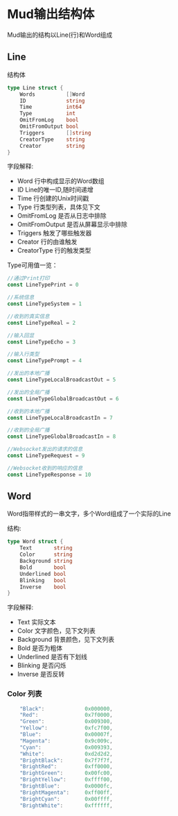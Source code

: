 # Mud输出结构体

Mud输出的结构以Line(行)和Word组成

## Line
结构体
```go
type Line struct {
	Words          []Word
	ID             string
	Time           int64
	Type           int
	OmitFromLog    bool
	OmitFromOutput bool
	Triggers       []string
	CreatorType    string
	Creator        string
}
```

字段解释:

* Word 行中构成显示的Word数组
* ID Line的唯一ID,随时间递增
* Time 行创建的Unix时间戳
* Type 行类型列表，具体见下文
* OmitFromLog 是否从日志中排除
* OmitFromOutput 是否从屏幕显示中排除
* Triggers 触发了哪些触发器
* Creator 行的由谁触发
* CreatorType 行的触发类型

Type可用值一览：

```go
//通过Print打印
const LineTypePrint = 0

//系统信息
const LineTypeSystem = 1

//收到的真实信息
const LineTypeReal = 2

//输入回显
const LineTypeEcho = 3

//输入行类型
const LineTypePrompt = 4

//发出的本地广播
const LineTypeLocalBroadcastOut = 5

//发出的全局广播
const LineTypeGlobalBroadcastOut = 6

//收到的本地广播
const LineTypeLocalBroadcastIn = 7

//收到的全局广播
const LineTypeGlobalBroadcastIn = 8

//Websocket发出的请求的信息
const LineTypeRequest = 9

//Websocket收到的响应的信息
const LineTypeResponse = 10
```

## Word

Word指带样式的一串文字，多个Word组成了一个实际的Line

结构:

```go
type Word struct {
	Text       string
	Color      string
	Background string
	Bold       bool
	Underlined bool
	Blinking   bool
	Inverse    bool
}
```

字段解释:

* Text 实际文本
* Color 文字颜色，见下文列表
* Background 背景颜色，见下文列表
* Bold 是否为粗体
* Underlined 是否有下划线 
* Blinking 是否闪烁
* Inverse 是否反转

### Color 列表

```go
	"Black":             0x000000,
	"Red":               0x7f0000,
	"Green":             0x009300,
	"Yellow":            0xfc7f00,
	"Blue":              0x00007f,
	"Magenta":           0x9c009c,
	"Cyan":              0x009393,
	"White":             0xd2d2d2,
	"BrightBlack":       0x7f7f7f,
	"BrightRed":         0xff0000,
	"BrightGreen":       0x00fc00,
	"BrightYellow":      0xffff00,
	"BrightBlue":        0x0000fc,
	"BrightMagenta":     0xff00ff,
	"BrightCyan":        0x00ffff,
	"BrightWhite":       0xffffff,

```
